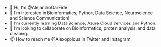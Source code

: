 - 👋 Hi, I’m @AlejandroGarFide
- 👀 I’m interested in Bioinformatics, Python, Data Science, Neuroscience and Science Communication!
- 🌱 I’m currently learning Data Science, Azure Cloud Services and Python.
- 💞️ I’m looking to collaborate on Bioinformatics, protein analysis, and data cleaning.
- 📫 How to reach me @Alexopolous in Twitter and Instagram.

<!---
AlejandroGarFide/AlejandroGarFide is a ✨ special ✨ repository because its `README.md` (this file) appears on your GitHub profile.
You can click the Preview link to take a look at your changes.
--->

